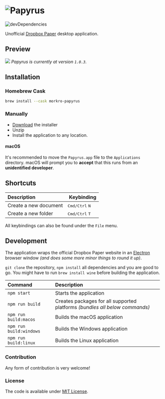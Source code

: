 # ![Papyrus](media/papyrus-logo.png)

![devDependencies](https://david-dm.org/morkro/papyrus.svg)

Unofficial [Dropbox Paper](https://paper.dropbox.com) desktop application.

## Preview

![](media/papyrus-preview.png)
_Papyrus is currently at version `1.0.3`._

## Installation

### Homebrew Cask

```sh
brew install --cask morkro-papyrus
```

### Manually

- [Download](https://github.com/morkro/papyrus/releases/latest) the installer
- Unzip
- Install the application to any location.

#### macOS

It's recommended to move the `Papyrus.app` file to the `Applications` directory. macOS will prompt you to **accept** that this runs from an **unidentified developer**.

## Shortcuts

| Description           |  Keybinding                      |
| :-------------------- | :------------------------------- |
| Create a new document | <kbd>Cmd/Ctrl</kbd> <kbd>N</kbd> |
| Create a new folder   | <kbd>Cmd/Ctrl</kbd> <kbd>T</kbd> |

All keybindings can also be found under the `File` menu.

## Development

The application wraps the official Dropbox Paper website in an [Electron](https://github.com/electron/electron/) browser window _(and does some more minor things to round it up)_.

`git clone` the repository, `npm install` all dependencies and you are good to go. You might have to run `brew install wine` before building the application.

| Command                 | Description                                                                 |
| :---------------------- | :-------------------------------------------------------------------------- |
| `npm start`             | Starts the application                                                      |
| `npm run build`         | Creates packages for all supported platforms _(bundles all below commands)_ |
| `npm run build:macos`   | Builds the macOS application                                                |
| `npm run build:windows` | Builds the Windows application                                              |
| `npm run build:linux`   | Builds the Linux application                                                |

### Contribution

Any form of contribution is very welcome!

### License

The code is available under [MIT License](LICENSE).
